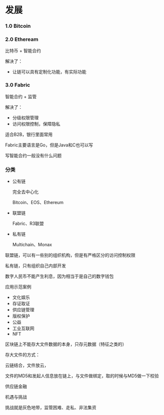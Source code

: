 # 发展



### 1.0 Bitcoin





### 2.0 Etheream

比特币 + 智能合约

解决了：

- 让链可以具有定制化功能，有实际功能



### 3.0 Fabric

智能合约 + 监管

解决了：

- 分级权限管理
- 访问权限控制，保障隐私

适合B2B，银行里面常用



Fabric主要语言是Go，但是Java和C也可以写

写智能合约一般没有什么问题



### 分类

- 公有链

  完全去中心化

  Bitcoin、EOS、Ethereum

- 联盟链

  Fabric、R3联盟

- 私有链

  Multichain、Monax



联盟链，可以有一些别的组织机构，但是有严格区分的访问控制权限

私有链，只有组织自己内部开发





数字人民币不能产生利息，因为相当于是自己的数字钱包



应用示范案例

- 文化娱乐
- 存证取证
- 供应链管理
- 版权保护
- 公益
- 工业互联网
- NFT



区块链上不能存大文件数据的本身，只存元数据（特征之类的）

存大文件的方式：

云链结合，文件放云，

文件的MD5和发起人信息放在链上，与文件做绑定，取的时候与MD5做一下校验



供应链金融



机遇与挑战

挑战就是灰色地带，监管困难、走私、非法集资



